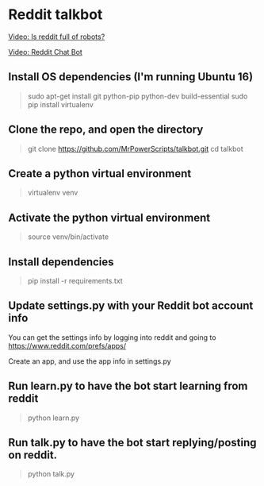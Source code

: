 # Reddit talkbot

[Video: Is reddit full of robots?](https://www.youtube.com/watch?v=8DrOERA5FGc)


[Video: Reddit Chat Bot](https://www.youtube.com/watch?v=KgWsqKkDEtI)

## Install OS dependencies (I'm running Ubuntu 16)
> sudo apt-get install git python-pip python-dev build-essential 
> sudo pip install virtualenv

## Clone the repo, and open the directory
> git clone https://github.com/MrPowerScripts/talkbot.git
> cd talkbot

## Create a python virtual environment
> virtualenv venv

## Activate the python virtual environment
> source venv/bin/activate

## Install dependencies
> pip install -r requirements.txt

## Update settings.py with your Reddit bot account info
You can get the settings info by logging into reddit and going to https://www.reddit.com/prefs/apps/

Create an app, and use the app info in settings.py

## Run learn.py to have the bot start learning from reddit
> python learn.py

## Run talk.py to have the bot start replying/posting on reddit.
> python talk.py
